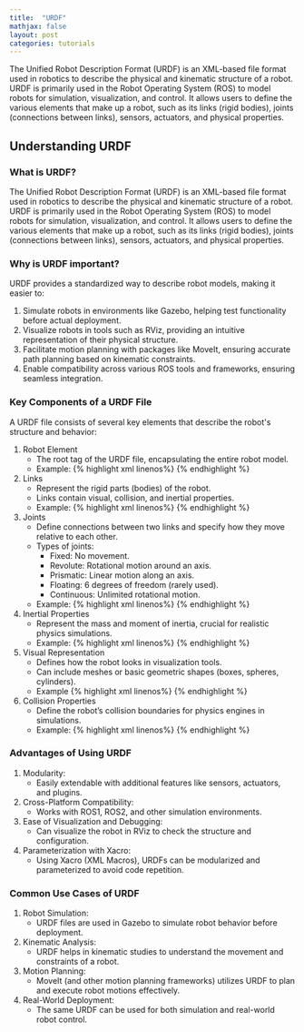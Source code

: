 ```yaml
---
title:  "URDF"
mathjax: false
layout: post
categories: tutorials
---
```


The Unified Robot Description Format (URDF) is an XML-based file format used in robotics to describe the physical and kinematic structure of a robot. URDF is primarily used in the Robot Operating System (ROS) to model robots for simulation, visualization, and control. It allows users to define the various elements that make up a robot, such as its links (rigid bodies), joints (connections between links), sensors, actuators, and physical properties.


## Understanding URDF

### What is URDF?

The Unified Robot Description Format (URDF) is an XML-based file format used in robotics to describe the physical and kinematic structure of a robot. URDF is primarily used in the Robot Operating System (ROS) to model robots for simulation, visualization, and control. It allows users to define the various elements that make up a robot, such as its links (rigid bodies), joints (connections between links), sensors, actuators, and physical properties.

### Why is URDF important?

URDF provides a standardized way to describe robot models, making it easier to:
1. Simulate robots in environments like Gazebo, helping test functionality before actual deployment.
2. Visualize robots in tools such as RViz, providing an intuitive representation of their physical structure.
3. Facilitate motion planning with packages like MoveIt, ensuring accurate path planning based on kinematic constraints.
4. Enable compatibility across various ROS tools and frameworks, ensuring seamless integration.

### Key Components of a URDF File

A URDF file consists of several key elements that describe the robot's structure and behavior:
1. Robot Element
   -   The root tag of the URDF file, encapsulating the entire robot model.
   -   Example:
       {% highlight xml linenos%}
       <robot name="my_robot">
         <!-- Robot definition goes here -->
       </robot>
       {% endhighlight %}
2. Links
   -   Represent the rigid parts (bodies) of the robot.
   -   Links contain visual, collision, and inertial properties.
   -   Example:
       {% highlight xml linenos%}
       <link name="base_link">
         <visual>
           <geometry>
             <box size="1 1 0.2"/>
           </geometry>
           <material name="blue"/>
         </visual>
       </link>
       {% endhighlight %}
3. Joints
   -   Define connections between two links and specify how they move relative to each other.
   -   Types of joints:
       -   Fixed: No movement.
       -   Revolute: Rotational motion around an axis.
       -   Prismatic: Linear motion along an axis.
       -   Floating: 6 degrees of freedom (rarely used).
       -   Continuous: Unlimited rotational motion.
   - Example:
     {% highlight xml linenos%}
     <joint name="arm_joint" type="revolute">
       <parent link="base_link"/>
       <child link="arm_link"/>
       <origin xyz="0 0 0.5" rpy="0 0 0"/>
       <axis xyz="0 0 1"/>
     </joint>
     {% endhighlight %}
4. Inertial Properties
   -   Represent the mass and moment of inertia, crucial for realistic physics simulations.
   -   Example:
       {% highlight xml linenos%}
       <inertial>
         <mass value="2.0"/>
         <origin xyz="0 0 0"/>
         <inertia ixx="0.1" ixy="0" ixz="0" iyy="0.1" iyz="0" izz="0.1"/>
       </inertial>
       {% endhighlight %}
5. Visual Representation
   -   Defines how the robot looks in visualization tools.
   -   Can include meshes or basic geometric shapes (boxes, spheres, cylinders).
   -   Example
       {% highlight xml linenos%}
       <visual>
         <geometry>
           <cylinder radius="0.1" length="1.0"/>
         </geometry>
         <material name="green"/>
       </visual>
       {% endhighlight %}
6. Collision Properties
   -   Define the robot’s collision boundaries for physics engines in simulations.
   -   Example:
       {% highlight xml linenos%}
       <collision>
         <geometry>
           <sphere radius="0.2"/>
         </geometry>
       </collision>
       {% endhighlight %}
### Advantages of Using URDF
1. Modularity:
   -   Easily extendable with additional features like sensors, actuators, and plugins.
2. Cross-Platform Compatibility:
   -   Works with ROS1, ROS2, and other simulation environments.
3. Ease of Visualization and Debugging:
   -   Can visualize the robot in RViz to check the structure and configuration.
4. Parameterization with Xacro:
   -   Using Xacro (XML Macros), URDFs can be modularized and parameterized to avoid code repetition.

### Common Use Cases of URDF
1. Robot Simulation:
   -   URDF files are used in Gazebo to simulate robot behavior before deployment.
2. Kinematic Analysis:
   -   URDF helps in kinematic studies to understand the movement and constraints of a robot.
3. Motion Planning:
   -   MoveIt (and other motion planning frameworks) utilizes URDF to plan and execute robot motions effectively.
4. Real-World Deployment:
   -   The same URDF can be used for both simulation and real-world robot control.

